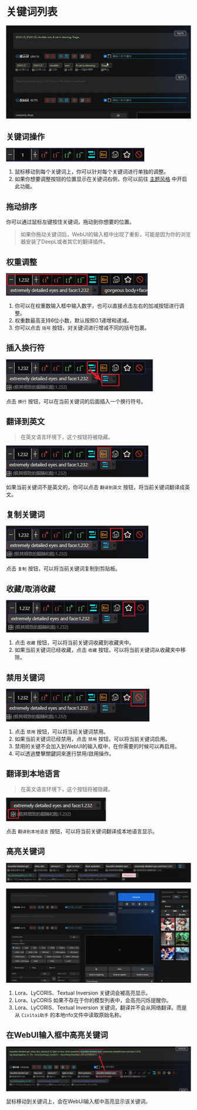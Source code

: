 # 关键词列表

![](../assets/images/demo.quick_adjust.gif)

## 关键词操作

![](../assets/images/ListOfKeywords/btns.png)

1. 鼠标移动到每个关键词上，你可以针对每个关键词进行单独的调整。
2. 如果你想要调整按钮的位置显示在关键词右侧，你可以前往 [主题风格](/zh-CN/ThemeStyle.md#主题风格) 中开启此功能。

## 拖动排序

你可以通过鼠标左键按住关键词，拖动到你想要的位置。

> 如果你拖动关键词后，WebUI的输入框中出现了重影，可能是因为你的浏览器安装了DeepL或者其它的翻译插件。

## 权重调整

![](../assets/images/ListOfKeywords/weight.png)

1. 你可以在权重数输入框中输入数字，也可以直接点击左右的加减按钮进行调整。
2. 权重数最高支持6位小数，默认按照0.1递增和递减。
3. 你可以点击 `括号` 按钮，对关键词进行增减不同的括号包裹。

## 插入换行符

![](../assets/images/ListOfKeywords/wrap.png)

点击 `换行` 按钮，可以在当前关键词的后面插入一个换行符号。

## 翻译到英文

> 在英文语言环境下，这个按钮将被隐藏。

![](../assets/images/ListOfKeywords/english.png)

如果当前关键词不是英文的，你可以点击 `翻译到英文` 按钮，将当前关键词翻译成英文。

## 复制关键词

![](../assets/images/ListOfKeywords/copy.png)

点击 `复制` 按钮，可以将当前关键词复制到剪贴板。

## 收藏/取消收藏

![](../assets/images/ListOfKeywords/favorite.png)

1. 点击 `收藏` 按钮，可以将当前关键词收藏到收藏夹中。
2. 如果当前关键词已经收藏，点击 `收藏` 按钮，可以将当前关键词从收藏夹中移除。

## 禁用关键词

![](../assets/images/ListOfKeywords/disable.png)

1. 点击 `禁用` 按钮，可以将当前关键词禁用。
2. 如果当前关键词已经禁用，点击 `禁用` 按钮，可以将当前关键词启用。
3. 禁用的关键不会加入到WebUI的输入框中，在你需要的时候可以再启用。
4. 可以透過雙擊關鍵詞來進行禁用/啟用操作。

## 翻译到本地语言

> 在英文语言环境下，这个按钮将被隐藏。

![](../assets/images/ListOfKeywords/local_language.png)

点击 `翻译到本地语言` 按钮，可以将当前关键词翻译成本地语言显示。

## 高亮关键词

![](../assets/images/ListOfKeywords/highlight.png)

![](../assets/images/demo.keyword_detection.gif)

1. Lora、LyCORIS、Textual Inversion 关键词会被高亮显示。
2. Lora、LyCORIS 如果不存在于你的模型列表中，会高亮闪烁提醒你。
3. Lora、LyCORIS、Textual Inversion 关键词，翻译并不会从网络翻译。而是从 `Civitai助手` 的本地nfo文件中读取原始名称。

## 在WebUI输入框中高亮关键词

![](../assets/images/ListOfKeywords/highlight_input.png)

鼠标移动到关键词上，会在WebUI输入框中高亮显示该关键词。